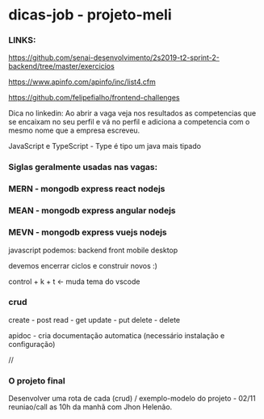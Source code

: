 # dicas-job - projeto-meli

### LINKS:

https://github.com/senai-desenvolvimento/2s2019-t2-sprint-2-backend/tree/master/exercicios

https://www.apinfo.com/apinfo/inc/list4.cfm

https://github.com/felipefialho/frontend-challenges

Dica no linkedin:
Ao abrir a vaga veja nos resultados as competencias que se encaixam no seu perfil e vá no perfil e adiciona a competencia com o mesmo nome que a empresa escreveu.

JavaScript e TypeScript - Type é tipo um java mais tipado


### Siglas geralmente usadas nas vagas:

### MERN - mongodb express react nodejs
### MEAN - mongodb express angular nodejs
### MEVN - mongodb express vuejs nodejs

javascript podemos:
backend
front
mobile
desktop

devemos encerrar ciclos e construir novos :)

control + k + t <- muda tema do vscode

### crud
create - post
read - get
update - put
delete - delete

apidoc - cria documentação automatica (necessário instalação e configuração)


//

### O projeto final
Desenvolver uma rota de cada (crud) / exemplo-modelo do projeto - 02/11 reuniao/call as 10h da manhã com Jhon Helenão.



